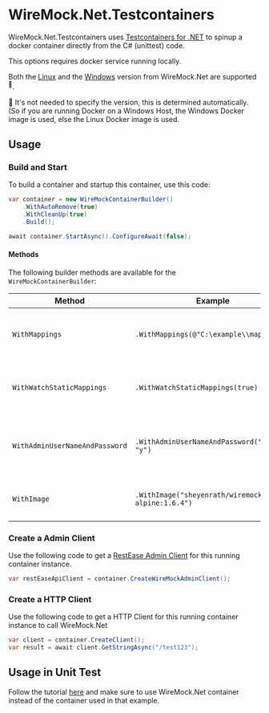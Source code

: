 # WireMock.Net.Testcontainers 
WireMock.Net.Testcontainers uses [Testcontainers for .NET](https://dotnet.testcontainers.org/) to spinup a docker container directly from the C# (unittest) code. 

This options requires docker service running locally.

Both the [Linux](https://hub.docker.com/repository/docker/sheyenrath/wiremock.net) and the [Windows](https://hub.docker.com/repository/docker/sheyenrath/wiremock.net-windows/general) version from WireMock.Net are supported <sup>:memo:</sup>.

:memo: It's not needed to specify the version, this is determined automatically. (So if you are running Docker on a Windows Host, the Windows Docker image is used, else the Linux Docker image is used. 

## Usage
### Build and Start
To build a container and startup this container, use this code:
``` C#
var container = new WireMockContainerBuilder()
    .WithAutoRemove(true)
    .WithCleanUp(true)
    .Build();

await container.StartAsync().ConfigureAwait(false);
```

#### Methods
The following builder methods are available for the `WireMockContainerBuilder`:

| Method |  Example | What |
| -      | -        | -    |
| `WithMappings` | `.WithMappings(@"C:\example\\mappings")` | Specifies the path for the (static) mapping json files.
| `WithWatchStaticMappings` | `.WithWatchStaticMappings(true)` | Watch the static mapping files + folder for changes when running.
| `WithAdminUserNameAndPassword` | `.WithAdminUserNameAndPassword("x", "y")` | Set the admin username. and password for the container (basic authentication).
| `WithImage` | `.WithImage("sheyenrath/wiremock.net-alpine:1.6.4")` | You can provide a specific image + tag.

### Create a Admin Client
Use the following code to get a [RestEase Admin Client](https://github.com/WireMock-Net/WireMock.Net/wiki/Admin-API-Reference#client-api) for this running container instance.
``` c#
var restEaseApiClient = container.CreateWireMockAdminClient();
```

### Create a HTTP Client
Use the following code to get a HTTP Client for this running container instance to call WireMock.Net
``` c#
var client = container.CreateClient();
var result = await client.GetStringAsync("/test123");
```

## Usage in Unit Test
Follow the tutorial [here](https://github.com/testcontainers/testcontainers-dotnet/blob/develop/examples/WeatherForecast/tests/WeatherForecast.Tests/WeatherForecastTest.cs) and make sure to use WireMock.Net container instead of the container used in that example.
